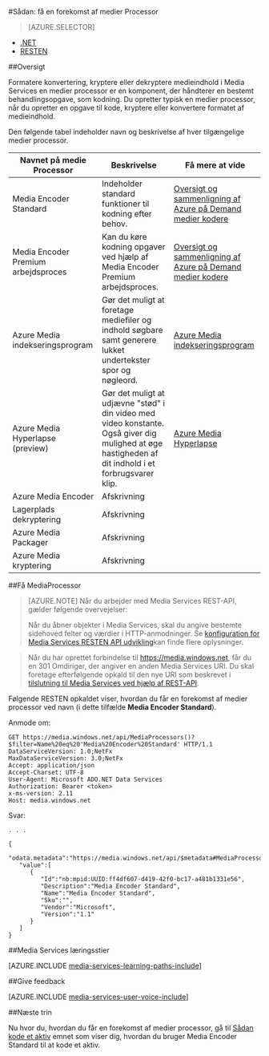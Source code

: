 <properties 
    pageTitle="Sådan oprettes en medier Processor | Microsoft Azure" 
    description="Lær, hvordan du opretter en medier processor komponent for at kode, konvertere format, kryptere eller dekryptere medieindhold til Azure Media Services." 
    services="media-services" 
    documentationCenter="" 
    authors="Juliako" 
    manager="erikre" 
    editor=""/>

<tags 
    ms.service="media-services" 
    ms.workload="media" 
    ms.tgt_pltfrm="na" 
    ms.devlang="na" 
    ms.topic="article" 
    ms.date="09/26/2016" 
    ms.author="juliako"/>


#<a name="how-to-get-a-media-processor-instance"></a>Sådan: få en forekomst af medier Processor


> [AZURE.SELECTOR]
- [.NET](media-services-get-media-processor.md)
- [RESTEN](media-services-rest-get-media-processor.md)

##<a name="overview"></a>Oversigt

Formatere konvertering, kryptere eller dekryptere medieindhold i Media Services en medier processor er en komponent, der håndterer en bestemt behandlingsopgave, som kodning. Du opretter typisk en medier processor, når du opretter en opgave til kode, kryptere eller konvertere formatet af medieindhold.

Den følgende tabel indeholder navn og beskrivelse af hver tilgængelige medier processor.

Navnet på medie Processor|Beskrivelse|Få mere at vide
---|---|---
Media Encoder Standard|Indeholder standard funktioner til kodning efter behov. |[Oversigt og sammenligning af Azure på Demand medier kodere](media-services-encode-asset.md)
Media Encoder Premium arbejdsproces|Kan du køre kodning opgaver ved hjælp af Media Encoder Premium arbejdsproces.|[Oversigt og sammenligning af Azure på Demand medier kodere](media-services-encode-asset.md)
Azure Media indekseringsprogram| Gør det muligt at foretage mediefiler og indhold søgbare samt generere lukket undertekster spor og nøgleord.|[Azure Media indekseringsprogram](media-services-index-content.md)
Azure Media Hyperlapse (preview)|Gør det muligt at udjævne "stød" i din video med video konstante. Også giver dig mulighed at øge hastigheden af dit indhold i et forbrugsvarer klip.|[Azure Media Hyperlapse](media-services-hyperlapse-content.md)
Azure Media Encoder|Afskrivning
Lagerplads dekryptering| Afskrivning|
Azure Media Packager|Afskrivning|
Azure Media kryptering|Afskrivning|

##<a name="get-mediaprocessor"></a>Få MediaProcessor

>[AZURE.NOTE] Når du arbejder med Media Services REST-API, gælder følgende overvejelser:
>
>Når du åbner objekter i Media Services, skal du angive bestemte sidehoved felter og værdier i HTTP-anmodninger. Se [konfiguration for Media Services RESTEN API udvikling](media-services-rest-how-to-use.md)kan finde flere oplysninger.

>Når du har oprettet forbindelse til https://media.windows.net, får du en 301 Omdiriger, der angiver en anden Media Services URI. Du skal foretage efterfølgende opkald til den nye URI som beskrevet i [tilslutning til Media Services ved hjælp af REST-API](media-services-rest-connect-programmatically.md). 


Følgende RESTEN opkaldet viser, hvordan du får en forekomst af medier processor ved navn (i dette tilfælde **Media Encoder Standard**). 



    
Anmode om:

    GET https://media.windows.net/api/MediaProcessors()?$filter=Name%20eq%20'Media%20Encoder%20Standard' HTTP/1.1
    DataServiceVersion: 1.0;NetFx
    MaxDataServiceVersion: 3.0;NetFx
    Accept: application/json
    Accept-Charset: UTF-8
    User-Agent: Microsoft ADO.NET Data Services
    Authorization: Bearer <token>
    x-ms-version: 2.11
    Host: media.windows.net
    
Svar:
        
    . . .
    
    {  
       "odata.metadata":"https://media.windows.net/api/$metadata#MediaProcessors",
       "value":[  
          {  
             "Id":"nb:mpid:UUID:ff4df607-d419-42f0-bc17-a481b1331e56",
             "Description":"Media Encoder Standard",
             "Name":"Media Encoder Standard",
             "Sku":"",
             "Vendor":"Microsoft",
             "Version":"1.1"
          }
       ]
    }


##<a name="media-services-learning-paths"></a>Media Services læringsstier

[AZURE.INCLUDE [media-services-learning-paths-include](../../includes/media-services-learning-paths-include.md)]

##<a name="provide-feedback"></a>Give feedback

[AZURE.INCLUDE [media-services-user-voice-include](../../includes/media-services-user-voice-include.md)]


##<a name="next-steps"></a>Næste trin

Nu hvor du, hvordan du får en forekomst af medier processor, gå til [Sådan kode et aktiv](media-services-rest-get-started.md) emnet som viser dig, hvordan du bruger Media Encoder Standard til at kode et aktiv.
